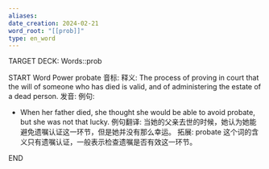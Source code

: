 ```yaml
---
aliases: 
date_creation: 2024-02-21
word_root: "[[prob]]"
type: en_word
---
```

TARGET DECK: Words::prob

START
Word Power
probate
音标: 
释义:
The process of proving in court that the will of someone who has died is valid, and of administering the estate of a dead person.
发音:
例句:
- When her father died, she thought she would be able to avoid probate, but she was not that lucky.
例句翻译:
当她的父亲去世的时候，她认为她能避免遗嘱认证这一环节，但是她并没有那么幸运。
拓展:
probate 这个词的含义只有遗嘱认证，一般表示检查遗嘱是否有效这一环节。
<!--ID: 1708516252092-->
END